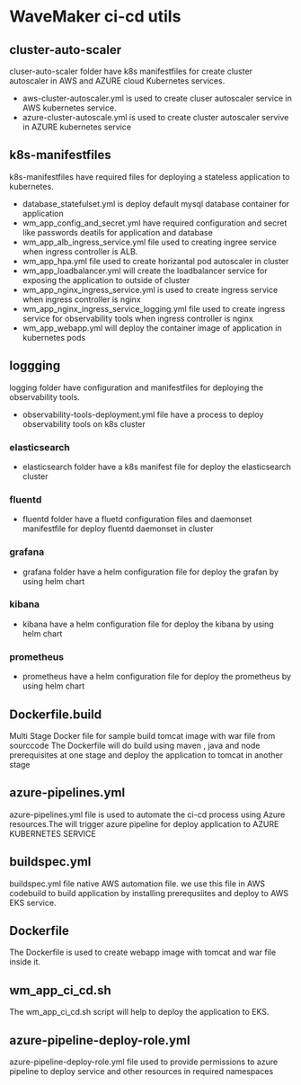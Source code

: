# WaveMaker ci-cd utils

## cluster-auto-scaler

cluser-auto-scaler folder have k8s manifestfiles for create cluster autoscaler in AWS and AZURE cloud Kubernetes services.

- aws-cluster-autoscaler.yml is used to create cluser autoscaler service in AWS kubernetes service.
- azure-cluster-autoscale.yml is used to create cluster autoscaler servive in AZURE kubernetes service

## k8s-manifestfiles

k8s-manifestfiles have required files for deploying a stateless application to kubernetes.

- database_statefulset.yml is deploy default mysql database container for application  
- wm_app_config_and_secret.yml have required configuration and secret like passwords deatils for application and database
- wm_app_alb_ingress_service.yml file used to creating ingree service when ingress controller is ALB.
- wm_app_hpa.yml file used to create horizantal pod autoscaler in cluster
- wm_app_loadbalancer.yml will create the loadbalancer service for exposing the application to outside of cluster
- wm_app_nginx_ingress_service.yml is used to create ingress service when ingress controller is nginx
- wm_app_nginx_ingress_service_logging.yml file used to create ingress service for observability tools when ingress controller is nginx
- wm_app_webapp.yml will deploy the container image of application in kubernetes pods

## loggging

logging folder have configuration and manifestfiles for deploying the observability tools.

- observability-tools-deployment.yml file have a process to deploy observability tools on k8s cluster

### elasticsearch

- elasticsearch folder have a k8s manifest file for deploy the elasticsearch cluster

### fluentd

- fluentd folder have a fluetd configuration files and daemonset manifestfile for deploy fluentd daemonset in cluster

### grafana

- grafana folder have a helm configuration file for deploy the grafan by using helm chart

### kibana

- kibana have a helm configuration file for deploy the kibana by using helm chart

### prometheus

- prometheus have a helm configuration file for deploy the prometheus by using helm chart



## Dockerfile.build

Multi Stage Docker file for sample build tomcat image with war file from sourccode
The Dockerfile will do build using maven , java and node prerequisites at one stage and deploy the application to tomcat in another stage

## azure-pipelines.yml

azure-pipelines.yml file is used to automate the ci-cd process using Azure resources.The will trigger azure pipeline for deploy application to AZURE KUBERNETES SERVICE

## buildspec.yml

buildspec.yml file native AWS automation file. we use this file in AWS codebuild to build application by installing prerequsiites and deploy to AWS EKS service.

## Dockerfile

The Dockerfile is used to create webapp image with tomcat and war file inside it.

## wm_app_ci_cd.sh

The wm_app_ci_cd.sh script will help to deploy the application to EKS.

## azure-pipeline-deploy-role.yml

azure-pipeline-deploy-role.yml file used to provide permissions to azure pipeline to deploy service and other resources in required namespaces


